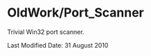 OldWork/Port_Scanner
====================

Trivial Win32 port scanner.

Last Modified Date: 31 August 2010
